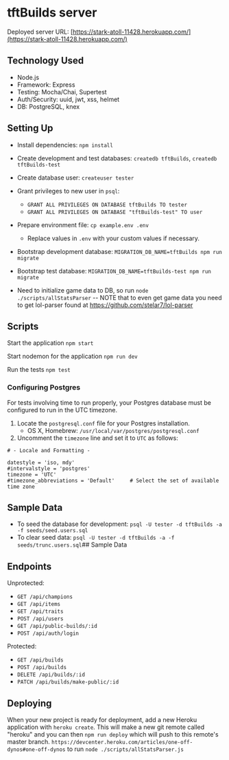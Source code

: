 # tftBuilds server

Deployed server URL: [https://stark-atoll-11428.herokuapp.com/](https://stark-atoll-11428.herokuapp.com/)

## Technology Used

- Node.js
- Framework: Express
- Testing: Mocha/Chai, Supertest
- Auth/Security: uuid, jwt, xss, helmet
- DB: PostgreSQL, knex


## Setting Up

- Install dependencies: `npm install`
- Create development and test databases: `createdb tftBuilds`, `createdb tftBuilds-test`
- Create database user: `createuser tester`
- Grant privileges to new user in `psql`:
  - `GRANT ALL PRIVILEGES ON DATABASE tftBuilds TO tester`
  - `GRANT ALL PRIVILEGES ON DATABASE "tftBuilds-test" TO user`
- Prepare environment file: `cp example.env .env`
  - Replace values in `.env` with your custom values if necessary.
- Bootstrap development database: `MIGRATION_DB_NAME=tftBuilds npm run migrate`
- Bootstrap test database: `MIGRATION_DB_NAME=tftBuilds-test npm run migrate`

- Need to initialize game data to DB, so run `node ./scripts/allStatsParser`
-- NOTE that to even get game data you need to get lol-parser found at https://github.com/stelar7/lol-parser

## Scripts

Start the application `npm start`

Start nodemon for the application `npm run dev`

Run the tests `npm test`

### Configuring Postgres

For tests involving time to run properly, your Postgres database must be configured to run in the UTC timezone.

1. Locate the `postgresql.conf` file for your Postgres installation.
    - OS X, Homebrew: `/usr/local/var/postgres/postgresql.conf`
2. Uncomment the `timezone` line and set it to `UTC` as follows:

```
# - Locale and Formatting -

datestyle = 'iso, mdy'
#intervalstyle = 'postgres'
timezone = 'UTC'
#timezone_abbreviations = 'Default'     # Select the set of available time zone
```

## Sample Data

- To seed the database for development: `psql -U tester -d tftBuilds -a -f seeds/seed.users.sql`
- To clear seed data: `psql -U tester -d tftBuilds -a -f seeds/trunc.users.sql`## Sample Data

## Endpoints
Unprotected:
- `GET /api/champions`
- `GET /api/items`
- `GET /api/traits`
- `POST /api/users`
- `GET /api/public-builds/:id`
- `POST /api/auth/login`

Protected:
- `GET /api/builds`
- `POST /api/builds`
- `DELETE /api/builds/:id`
- `PATCH /api/builds/make-public/:id`


## Deploying

When your new project is ready for deployment, add a new Heroku application with `heroku create`. This will make a new git remote called "heroku" and you can then `npm run deploy` which will push to this remote's master branch. `https://devcenter.heroku.com/articles/one-off-dynos#one-off-dynos` to run `node ./scripts/allStatsParser.js`


